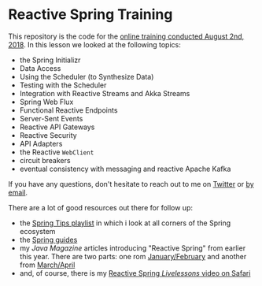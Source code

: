 # Reactive Spring Training

This repository is the  code for the [online training conducted August 2nd, 2018](https://www.safaribooksonline.com/live-training/courses/reactive-spring-boot/0636920198048/). In this lesson we looked at the following topics:

* the Spring Initializr
* Data Access
* Using the Scheduler (to Synthesize Data)
* Testing with the Scheduler
* Integration with Reactive Streams and Akka Streams
* Spring Web Flux
* Functional Reactive Endpoints
* Server-Sent Events
* Reactive API Gateways
* Reactive Security
* API Adapters  
* the Reactive `WebClient`
* circuit breakers
* eventual consistency with messaging and reactive Apache Kafka

If you have any questions, don't hesitate to reach out to me on [Twitter](http://twitter.com/starbuxman) or [by email](mailto:josh@joshlong.com).

There are a lot of good resources out there for follow up:

 * the [Spring Tips playlist](https://www.youtube.com/watch?v=MTKlk8_9aAw&list=PLgGXSWYM2FpPw8rV0tZoMiJYSCiLhPnOc) in which i look at all corners of the Spring ecosystem
 * the [Spring guides](http://spring.io/guides)
 * my _Java Magazine_ articles introducing "Reactive Spring" from earlier this year. There are two parts: one rom [January/February](http://www.javamagazine.mozaicreader.com/JanFeb2018#&pageSet=61&page=0) and another from [March/April](http://www.javamagazine.mozaicreader.com/MarApr2018/Default/2/0#&pageSet=81&page=0)
 * and, of course, there is my [Reactive Spring _Livelessons_ video on Safari](https://www.safaribooksonline.com/library/view/reactive-spring-boot/9780135255124/)
